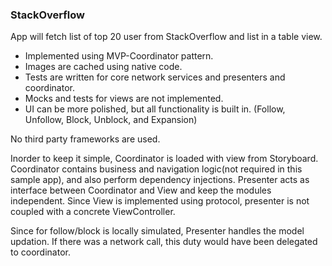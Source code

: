 ### StackOverflow

App will fetch list of top 20 user from StackOverflow and list in a table view.

- Implemented using MVP-Coordinator pattern.
- Images are cached using native code.
- Tests are written for core network services and presenters and coordinator.
- Mocks and tests for views are not implemented.
- UI can be more polished, but all functionality is built in. (Follow, Unfollow, Block, Unblock, and Expansion)

No third party frameworks are used.

Inorder to keep it simple, Coordinator is loaded with view from Storyboard.
Coordinator contains business and navigation logic(not required in this sample app), and also perform dependency injections.
Presenter acts as interface between Coordinator and View and keep the modules independent.
Since View is implemented using protocol, presenter is not coupled with a concrete ViewController.

Since for follow/block is locally simulated, Presenter handles the model updation.
If there was a network call, this duty would have been delegated to coordinator.
